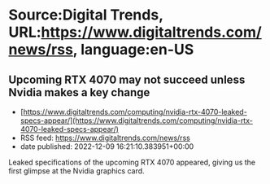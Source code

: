 # Source:Digital Trends, URL:https://www.digitaltrends.com/news/rss, language:en-US

## Upcoming RTX 4070 may not succeed unless Nvidia makes a key change
 - [https://www.digitaltrends.com/computing/nvidia-rtx-4070-leaked-specs-appear/](https://www.digitaltrends.com/computing/nvidia-rtx-4070-leaked-specs-appear/)
 - RSS feed: https://www.digitaltrends.com/news/rss
 - date published: 2022-12-09 16:21:10.383951+00:00

Leaked specifications of the upcoming RTX 4070 appeared, giving us the first glimpse at the Nvidia graphics card.

